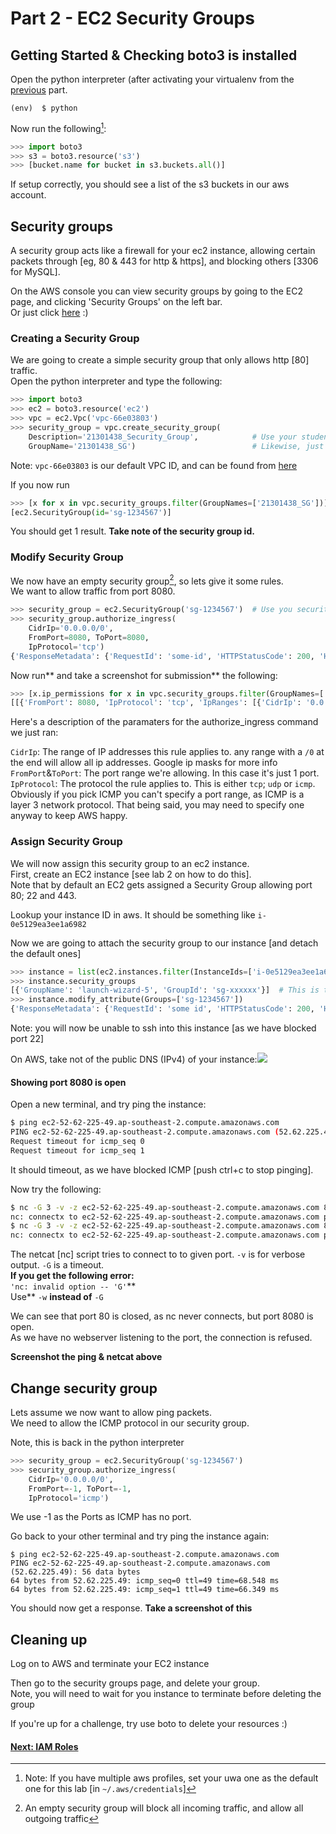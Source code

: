 # Part 2 - EC2 Security Groups

## Getting Started & Checking boto3 is installed

Open the python interpreter \(after activating your virtualenv from the [previous](/Part1.md) part.

```
(env)  $ python
```

Now run the following[^1]:

```py
>>> import boto3
>>> s3 = boto3.resource('s3')
>>> [bucket.name for bucket in s3.buckets.all()]
```

If setup correctly, you should see a list of the s3 buckets in our aws account.

## Security groups

A security group acts like a firewall for your ec2 instance, allowing certain packets through \[eg, 80 & 443 for http & https\], and blocking others \[3306 for MySQL\].

On the AWS console you can view security groups by going to the EC2 page, and clicking 'Security Groups' on the left bar.  
Or just click [here](https://ap-southeast-2.console.aws.amazon.com/ec2/v2/home?region=ap-southeast-2#SecurityGroups:sort=groupName) :\)

### Creating a Security Group

We are going to create a simple security group that only allows http \[80\] traffic.  
Open the python interpreter and type the following:

```py
>>> import boto3
>>> ec2 = boto3.resource('ec2')
>>> vpc = ec2.Vpc('vpc-66e03803')
>>> security_group = vpc.create_security_group(
    Description='21301438_Security_Group',            # Use your student number here
    GroupName='21301438_SG')                          # Likewise, just your student number
```

Note: `vpc-66e03803` is our default VPC ID, and can be found from [here](https://ap-southeast-2.console.aws.amazon.com/vpc/home?region=ap-southeast-2#vpcs:)

If you now run

```py
>>> [x for x in vpc.security_groups.filter(GroupNames=['21301438_SG'])]
[ec2.SecurityGroup(id='sg-1234567')]
```

You should get 1 result. **Take note of the security group id.**

### Modify Security Group

We now have an empty security group[^2], so lets give it some rules.  
We want to allow traffic from port 8080.

```py
>>> security_group = ec2.SecurityGroup('sg-1234567')  # Use you security group id here
>>> security_group.authorize_ingress(
    CidrIp='0.0.0.0/0',
    FromPort=8080, ToPort=8080,
    IpProtocol='tcp')
{'ResponseMetadata': {'RequestId': 'some-id', 'HTTPStatusCode': 200, 'HTTPHeaders': {'content-type': 'text/xml;charset=UTF-8', 'transfer-encoding': 'chunked', 'vary': 'Accept-Encoding', 'date': 'some date GMT', 'server': 'AmazonEC2'}, 'RetryAttempts': 0}}
```

Now run** and take a screenshot for submission** the following:

```py
>>> [x.ip_permissions for x in vpc.security_groups.filter(GroupNames=['21301438_SG'])]
[[{'FromPort': 8080, 'IpProtocol': 'tcp', 'IpRanges': [{'CidrIp': '0.0.0.0/0'}], 'Ipv6Ranges': [], 'PrefixListIds': [], 'ToPort': 8080, 'UserIdGroupPairs': []}]]
```

Here's a description of the paramaters for the authorize\_ingress command we just ran:

`CidrIp`: The range of IP addresses this rule applies to. any range with a `/0` at the end will allow all ip addresses. Google ip masks for more info  
`FromPort`&`ToPort`: The port range we're allowing. In this case it's just 1 port.  
`IpProtocol`: The protocol the rule applies to. This is either `tcp`; `udp` or `icmp`. Obviously if you pick ICMP you can't specify a port range, as ICMP is a layer 3 network protocol. That being said, you may need to specify one anyway to keep AWS happy.

### Assign Security Group

We will now assign this security group to an ec2 instance.  
First, create an EC2 instance \[see lab 2 on how to do this\].  
Note that by default an EC2 gets assigned a Security Group allowing port 80; 22 and 443.

Lookup your instance ID in aws. It should be something  like `i-0e5129ea3ee1a6982`

Now we are going to attach the security group to our instance \[and detach the default ones\]

```py
>>> instance = list(ec2.instances.filter(InstanceIds=['i-0e5129ea3ee1a6982']))[0]
>>> instance.security_groups
[{'GroupName': 'launch-wizard-5', 'GroupId': 'sg-xxxxxx'}]  # This is the default group
>>> instance.modify_attribute(Groups=['sg-1234567'])
{'ResponseMetadata': {'RequestId': 'some id', 'HTTPStatusCode': 200, 'HTTPHeaders': {'content-type': 'text/xml;charset=UTF-8', 'transfer-encoding': 'chunked', 'vary': 'Accept-Encoding', 'date': 'some date GMT', 'server': 'AmazonEC2'}, 'RetryAttempts': 0}}
```

Note: you will now be unable to ssh into this instance \[as we have blocked port 22\]

On AWS, take not of the public DNS \(IPv4\) of your instance:![](/assets/DNS.png)

#### Showing port 8080 is open

Open a new terminal, and try ping the instance:

```bash
$ ping ec2-52-62-225-49.ap-southeast-2.compute.amazonaws.com
PING ec2-52-62-225-49.ap-southeast-2.compute.amazonaws.com (52.62.225.49): 56 data bytes
Request timeout for icmp_seq 0
Request timeout for icmp_seq 1
```

It should timeout, as we have blocked ICMP \[push ctrl+c to stop pinging\].

Now try the following:

```bash
$ nc -G 3 -v -z ec2-52-62-225-49.ap-southeast-2.compute.amazonaws.com 80
nc: connectx to ec2-52-62-225-49.ap-southeast-2.compute.amazonaws.com port 80 (tcp) failed: Operation timed out
$ nc -G 3 -v -z ec2-52-62-225-49.ap-southeast-2.compute.amazonaws.com 8080
nc: connectx to ec2-52-62-225-49.ap-southeast-2.compute.amazonaws.com port 8080 (tcp) failed: Connection refused
```

The netcat \[nc\] script tries to connect to to given port. `-v` is for verbose output. `-G` is a timeout.  
**If you get the following error:**  
`'nc: invalid option -- 'G'`**  
Use** `-w` **instead of** `-G`

We can see that port 80 is closed, as nc never connects, but port 8080 is open.  
As we have no webserver listening to the port, the connection is refused.

**Screenshot the ping & netcat above**

## Change security group

Lets assume we now want to allow ping packets.  
We need to allow the ICMP protocol in our security group.

Note, this is back in the python interpreter

```py
>>> security_group = ec2.SecurityGroup('sg-1234567')
>>> security_group.authorize_ingress(
    CidrIp='0.0.0.0/0',
    FromPort=-1, ToPort=-1,
    IpProtocol='icmp')
```

We use -1 as the Ports as ICMP has no port.

Go back to your other terminal and try ping the instance again:

```
$ ping ec2-52-62-225-49.ap-southeast-2.compute.amazonaws.com
PING ec2-52-62-225-49.ap-southeast-2.compute.amazonaws.com (52.62.225.49): 56 data bytes
64 bytes from 52.62.225.49: icmp_seq=0 ttl=49 time=68.548 ms
64 bytes from 52.62.225.49: icmp_seq=1 ttl=49 time=66.349 ms
```

You should now get a response. **Take a screenshot of this**

## Cleaning up

Log on to AWS and terminate your EC2 instance

Then go to the security groups page, and delete your group.  
Note, you will need to wait for you instance to terminate before deleting the group

If you're up for a challenge, try use boto to delete your resources :\)

#### [Next: IAM Roles](/Part3.md)

[^1]: Note: If you have multiple aws profiles, set your uwa one as the default one for this lab \[in `~/.aws/credentials`\]

[^2]: An empty security group will block all incoming traffic, and allow all outgoing traffic

